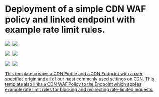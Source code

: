 # Deployment of a simple CDN WAF policy and linked endpoint with example rate limit rules.

<IMG SRC="https://azurequickstartsservice.blob.core.windows.net/badges/201-cdn-with-waf-managed-rules/PublicLastTestDate.svg" />&nbsp;
<IMG SRC="https://azurequickstartsservice.blob.core.windows.net/badges/201-cdn-with-waf-managed-rules/PublicDeployment.svg" />&nbsp;

<IMG SRC="https://azurequickstartsservice.blob.core.windows.net/badges/201-cdn-with-waf-managed-rules/FairfaxLastTestDate.svg" />&nbsp;
<IMG SRC="https://azurequickstartsservice.blob.core.windows.net/badges/201-cdn-with-waf-managed-rules/FairfaxDeployment.svg" />&nbsp;

<IMG SRC="https://azurequickstartsservice.blob.core.windows.net/badges/201-cdn-with-waf-managed-rules/BestPracticeResult.svg" />&nbsp;
<IMG SRC="https://azurequickstartsservice.blob.core.windows.net/badges/201-cdn-with-waf-managed-rules/CredScanResult.svg" />&nbsp;

<a href="https://portal.azure.com/#create/Microsoft.Template/uri/https%3A%2F%2Fraw.githubusercontent.com%2FAzure%2Fazure-quickstart-templates%2Fmaster%2F201-cdn-with-waf-managed-rules%2Fazuredeploy.json" target="_blank">


<a href="http://armviz.io/#/?load=https%3A%2F%2Fraw.githubusercontent.com%2FAzure%2Fazure-quickstart-templates%2Fmaster%2F201-cdn-with-waf-managed-rules%2Fazuredeploy.json" target="_blank">

This template creates a CDN Profile and a CDN Endpoint with a user specified
origin and all of our most commonly used settings on CDN. This template also
links a CDN WAF Policy to the Endpoint which applies example rate limit rules
for blocking and redirecting rate-limited requests.
